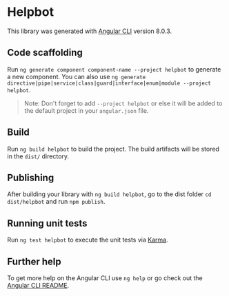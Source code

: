 # Helpbot

This library was generated with [Angular CLI](https://github.com/angular/angular-cli) version 8.0.3.

## Code scaffolding

Run `ng generate component component-name --project helpbot` to generate a new component. You can also use `ng generate directive|pipe|service|class|guard|interface|enum|module --project helpbot`.
> Note: Don't forget to add `--project helpbot` or else it will be added to the default project in your `angular.json` file. 

## Build

Run `ng build helpbot` to build the project. The build artifacts will be stored in the `dist/` directory.

## Publishing

After building your library with `ng build helpbot`, go to the dist folder `cd dist/helpbot` and run `npm publish`.

## Running unit tests

Run `ng test helpbot` to execute the unit tests via [Karma](https://karma-runner.github.io).

## Further help

To get more help on the Angular CLI use `ng help` or go check out the [Angular CLI README](https://github.com/angular/angular-cli/blob/master/README.md).
